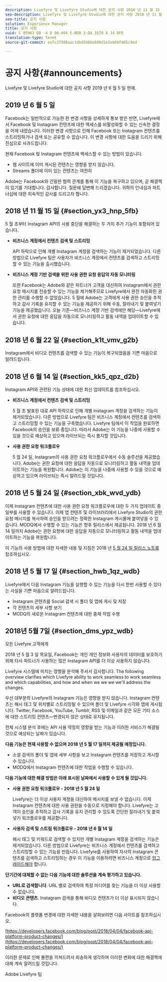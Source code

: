 ```yaml
---
description: Livefyre 및 Livefyre Studio에 대한 공지 사항 2018 년 11 월 15 일 현재 상태.
seo-description: Livefyre 및 Livefyre Studio에 대한 공지 사항 2018 년 11 월 15 일 현재 상태.
seo-title: 공지 사항
solution: Experience Manager
title: 공지 사항
uuid: C 05963 DB -4 D 96-494 E-BDB 3-DA 3570 A 14 DFE
translation-type: tm+mt
source-git-commit: ee7c27508aac1dbd5466e600d1e1eb09f465c9ed

---
```



# 공지 사항{#announcements}

Livefyre 및 Livefyre Studio에 대한 공지 사항 2019 년 6 월 5 일 현재.

## 2019 년 6 월 5 일

Facebook는 일반적으로 가능한 한 변경 사항을 상세하게 통보 받은 반면, Livefyre에서 Facebook 및 Instagram 컨텐츠에 대한 액세스를 비활성화할 수 있는 신속한 결정을 어제 내렸습니다. 이러한 변경 사항으로 인해 Facebook 또는 Instagram 컨텐츠를 스트리밍하거나 검색 또는 공유할 수 없습니다. 이 변경 사항에 대한 도움을 드리기 위해 진심으로 사과드립니다.

현재 Facebook 및 Instagram 컨텐츠에 액세스할 수 있는 방법이 있습니다.

* 웹 사이트에 이미 게시된 컨텐츠는 영향을 받지 않습니다.
* Streams 폴더에 이미 있는 컨텐츠는 여전히

Adobe는 Facebook와 긴밀한 협력 관계를 통해 이 기능을 복구하고 있으며, 곧 해결책이 있기를 기대합니다. 감사합니다. 질문에 답변해 드리겠습니다. 귀하의 인내심과 파트너십에 대한 지속적인 감사를 드리고자 합니다.



## 2018 년 11 월 15 일 {#section_yx3_hnp_5fb}

5 월 초부터 Instagram API의 사용 중단을 해결하는 두 가지 추가 기능이 포함되어 있습니다.

* **비즈니스 계정에서 컨텐츠 검색 및 스트리밍**

   API 하락으로 인해 개별 Instagram 계정을 검색하는 기능이 제거되었습니다. 다른 방법으로 Livefyre 팀은 사용자가 비즈니스 계정에서 컨텐츠를 검색하고 스트리밍할 수 있는 기능을 출시했습니다.

* **비즈니스 계정 기반 검색을 위한 사용 권한 요청 응답의 자동 모니터링**

   또한 Facebook는 Adobe와 같은 파트너가 고객을 대신하여 Instagram에서 권한 요청 메시지를 전송할 수 있는 기능을 제거해주므로 Livefyre에서 완전 자동화된 권한 관리를 수행할 수 없었습니다. 5 월에 Adobe는 고객에게 사용 권한 승인을 추적하고 감사 기록을 유지할 수 있는 기능을 제공하기 위해 수동, 잘라내기 및 붙여넣기 기능을 제공했습니다. 오늘 기준—비즈니스 계정 기반 검색에만 해당—Livefyre에서 권한 요청에 대한 응답을 자동으로 모니터링하고 활동 내역을 업데이트할 수 있습니다.

## 2018 년 6 월 22 일 {#section_k1t_vmv_g2b}

Instagram에서 비디오 컨텐츠를 검색할 수 있는 기능이 복구되었음을 기쁜 마음으로 알려드립니다.

## 2018 년 6 월 14 일 {#section_kk5_qpz_d2b}

Instagram API와 관련된 기능 상태에 대한 최신 업데이트를 참조하십시오.

* **비즈니스 계정에서 컨텐츠 검색 및 스트리밍**

   5 월 초 발표된 대로 API 하락으로 인해 개별 Instagram 계정을 검색하는 기능이 제거되었습니다. 다른 방법으로 Livefyre 팀은 비즈니스 계정에서 컨텐츠를 검색하고 스트리밍할 수 있는 기능을 구축했습니다. Livefyre 팀에서 이 작업을 완료하면 Facebook의 승인을 보류 중입니다. 따라서 Adobe는 이 기능을 나중에 사용할 수 있을 것으로 예상하고 있으며 라이브되는 즉시 통지할 것입니다.

* **사용 권한 요청 워크플로우**

   5 월 24 일, Instagram의 사용 권한 요청 워크플로우에서 수동 솔루션을 제공했습니다. Adobe는 권한 요청에 대한 응답을 자동으로 모니터링하고 활동 내역을 업데이트하는 기능을 복원합니다. Adobe는 이 기능을 나중에 사용할 수 있을 것으로 예상하고 있으며 라이브되는 즉시 알려드릴 것입니다.

## 2018 년 5 월 24 일 {#section_xbk_wvd_ydb}

이제 Instagram 컨텐츠에 대한 사용 권한 요청 워크플로우에 대한 두 가지 업데이트 중 일부를 사용할 수 있습니다. 이제 앱 컨텐츠 및 라이브러리에서 Livefyre Studio의 권한 요청 메시지를 복사하여 승인을 받으려는 정확한 Instagram 게시물에 붙여넣을 수 있습니다. MODQ에서 수행할 수 있는 기능은 향후 릴리스에서 제공됩니다. 2018 년 6 월 14 일까지 Adobe는 권한 요청에 대한 응답을 자동으로 모니터링하고 활동 내역을 업데이트하는 기능을 복원합니다.

이 기능의 사용 방법에 대한 자세한 내용 및 지침은 2018 년 [5 월 24 일 릴리스 노트를](/help/using/c-rn/previous-rns/rn2018/c-rn-2018-may-24.md#c_rn) 참조하십시오.

## 2018 년 5 월 17 일 {#section_hwb_1qz_wdb}

Livefyre에서 다음 Instagram 기능을 실행할 수 있는 기능을 다시 한번 사용할 수 있다는 사실을 기쁜 마음으로 알려드립니다.

* Instagram 콘텐츠를 Social 검색 시 폴더 및 앱에 게시 및 저장
* 각 컨텐츠의 세부 사항 보기
* MODQ의 새로운 Instagram 컨텐츠에 대한 중재 작업 수행

## 2018년 5월 7일 {#section_dms_ypz_wdb}

모든 Livefyre 고객에게

2018 년 5 월 3 일 목요일, Facebook는 개인 개인 정보와 사용자의 데이터를 보호하기 위해 타사 파트너가 사용하는 많은 Instagram API를 더 이상 사용하지 않습니다.

Livefyre 시스템에 미치는 영향을 분석해 주셔서 감사합니다. The following overview clarifies which Livefyre ability to work seamless to work seamless and which capabilities, and how and when we we we we&#39;ll address the changes.

우선 대부분의 Livefyre의 Instagram 기능은 영향을 받지 않습니다. Instagram 컨텐츠는 해시 태그 및 위치별로 스트리밍될 수 있으며 폴더 및 Livefyre 시각화 앱에 게시됩니다. Twitter, Facebook, YouTube, Tumblr, RSS 및 이메일과 같은 모든 기타 소스에 대한 스트리밍 컨텐츠—변경되지 않은 상태로 유지됩니다.

전체 시스템 분석 후에는 API 사용 약정의 영향을 받는 기능과 이러한 서비스가 해결될 것으로 예상되는 날짜가 있습니다.

**다음 기능은 현재 사용할 수 없으며 2018 년 5 월 17 일까지 제공될 예정입니다.**

* 소셜 검색의 폴더 및 앱에 세부 사항을 보고 Instagram 컨텐츠를 저장하고 게시할 수 있습니다.
* MODQ에서 Instagram 컨텐츠에 대한 작업을 수행할 수 있습니다.

**다음 기능에 대한 해결 방법은 아래 표시된 날짜에서 사용할 수 있게 될 것입니다.**

* **사용 권한 요청 워크플로우 - 2018 년 5 월 24 일**

   Livefyre는 더 이상 사용자 계정을 대신하여 메시지를 보낼 수 없습니다. 이제 Instagram 컨텐츠에 대한 사용 권한을 수동으로 지정해야 합니다. Livefyre는 고객이 승인을 추적하고 감사 기록을 유지 관리할 수 있도록 간단한 잘라내기 및 붙여넣기 워크플로우를 제공합니다.

* **사용자 검색 및 스트림 워크플로우 - 2018 년 6 월 14 일**

   해시 태그 및 키워드로 검색할 수 있지만 개별 Instagram 계정을 검색하는 기능은 제거되었습니다. 다른 방법으로 Livefyre는 비즈니스 계정에서 컨텐츠를 검색하고 스트리밍할 수 있는 기능을 만듭니다. Livefyre를 사용하여 자사의 Instagram 콘텐츠를 검색하고 스트리밍하는 경우 이 기능을 이용하려면 비즈니스 계정으로 [업그레이드해야](https://help.instagram.com/502981923235522?helpref=search&sr=2&query=change%20personal%20account%20to%20business%20account) 합니다.

**단기간에 대체할 수 없는 다음 기능에 대한 솔루션을 계속 평가하고 있습니다.**

* **URL로 검색합니다**. URL 별로 검색하여 특정 미디어를 찾는 기능을 더 이상 사용할 수 없습니다.
* **비디오 콘텐츠**. Instagram 검색을 통해 비디오 컨텐츠가 더 이상 표시되지 않습니다.

Facebook의 플랫폼 변경에 대한 자세한 내용을 살펴보려면 다음 사이트를 참조하십시오.

[https://developers.facebook.com/blog/post/2018/04/04/facebook-api-platform-product-changes/](https://developers.facebook.com/blog/post/2018/04/04/facebook-api-platform-product-changes/)

이러한 문제로 인해 불편을 끼쳐드려서 죄송하게 생각하며 이러한 변화에 대한 해결책에 대해 계속 알려드릴 것입니다.

Adobe Livefyre 팀
